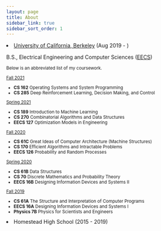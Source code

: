 ```yaml
---
layout: page
title: About
sidebar_link: true
sidebar_sort_order: 1
---
```


<li><a href="https://berkeley.edu">University of California, Berkeley</a> (Aug 2019 - )


<p>B.S., Electrical Engineering and Computer Sciences (<a href="https://eecs.berkeley.edu">EECS</a>)</p>
<small>
<p>Below is an abbreviated list of my coursework.</p>

<div>
<u>Fall 2021</u>
<ul>
  <li><b>CS 162</b> Operating Systems and System Programming</li>
  <li><b>CS 285</b> Deep Reinforcement Learning, Decision Making, and Control</li>
</ul></div>

<div>
<u>Spring 2021</u>
<ul>
  <li><b>CS 189</b> Introduction to Machine Learning</li>
  <li><b>CS 270</b> Combinatorial Algorithms and Data Structures</li>
  <li><b>EECS 127</b> Optimization Models in Engineering</li>
  <!---<li><b>CS 375</b> Teaching Techniques for Computer Science</li>-->
</ul></div>

<div>
<u>Fall 2020</u>
<ul>
  <li><b>CS 61C</b> Great Ideas of Computer Architecture (Machine Structures)</li>
  <li><b>CS 170</b> Efficient Algorithms and Intractable Problems</li>
  <li><b>EECS 126</b> Probability and Random Processes</li>
  <!---<li><b>CS 195</b> Social Implications of Computer Technology</li>-->
</ul></div>

<div>
<u>Spring 2020</u>
<ul>
  <li><b>CS 61B</b> Data Structures</li>
  <li><b>CS 70</b> Discrete Mathematics and Probability Theory</li>
  <li><b>EECS 16B</b> Designing Information Devices and Systems II</li>
</ul></div>

<div>
<u>Fall 2019</u>
<ul>
  <li><b>CS 61A</b> The Structure and Interpretation of Computer Programs</li>
  <li><b>EECS 16A</b> Designing Information Devices and Systems I</li>
  <li><b>Physics 7B</b> Physics for Scientists and Engineers</li>
  <!---<li><b>MCB 90E</b> Freshman Seminars: Neurobiology - Matter, Mind, Consciousness</li>-->
</ul></div>
</small>

<li>Homestead High School (2015 - 2019)
